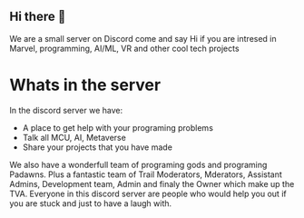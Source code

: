 ## Hi there 👋

We are a small server on Discord come and say Hi if you are intresed in Marvel, programming, AI/ML, VR and other cool tech projects

# Whats in the server

In the discord server we have: 
- A place to get help with your programing problems
- Talk all MCU, AI, Metaverse
- Share your projects that you have made

We also have a wonderfull team of programing gods and programing Padawns. Plus a fantastic team of Trail Moderators, Mderators, Assistant Admins, Development team, Admin and finaly the Owner which make up the TVA.
Everyone in this discord server are people who would help you out if you are stuck and just to have a laugh with.
